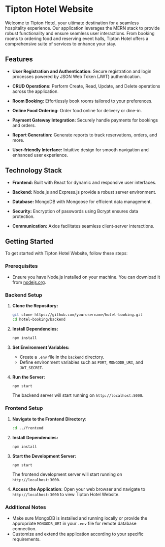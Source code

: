 # Tipton Hotel Website

Welcome to Tipton Hotel, your ultimate destination for a seamless hospitality experience. Our application leverages the MERN stack to provide robust functionality and ensure seamless user interactions. From booking rooms to ordering food and reserving event halls, Tipton Hotel offers a comprehensive suite of services to enhance your stay.

## Features

- **User Registration and Authentication:** Secure registration and login processes powered by JSON Web Token (JWT) authentication.
  
- **CRUD Operations:** Perform Create, Read, Update, and Delete operations across the application.
  
- **Room Booking:** Effortlessly book rooms tailored to your preferences.
  
- **Online Food Ordering:** Order food online for delivery or dine-in.
  
- **Payment Gateway Integration:** Securely handle payments for bookings and orders.
  
- **Report Generation:** Generate reports to track reservations, orders, and more.
  
- **User-friendly Interface:** Intuitive design for smooth navigation and enhanced user experience.

## Technology Stack

- **Frontend:** Built with React for dynamic and responsive user interfaces.
  
- **Backend:** Node.js and Express.js provide a robust server environment.
  
- **Database:** MongoDB with Mongoose for efficient data management.
  
- **Security:** Encryption of passwords using Bcrypt ensures data protection.
  
- **Communication:** Axios facilitates seamless client-server interactions.

## Getting Started

To get started with Tipton Hotel Website, follow these steps:

### Prerequisites

- Ensure you have Node.js installed on your machine. You can download it from [nodejs.org](https://nodejs.org/).

### Backend Setup

1. **Clone the Repository:**
   ```bash
   git clone https://github.com/yourusername/hotel-booking.git
   cd hotel-booking/backend
   ```

2. **Install Dependencies:**
   ```bash
   npm install
   ```

3. **Set Environment Variables:**
   - Create a `.env` file in the `backend` directory.
   - Define environment variables such as `PORT`, `MONGODB_URI`, and `JWT_SECRET`.

4. **Run the Server:**
   ```bash
   npm start
   ```
   The backend server will start running on `http://localhost:5000`.

### Frontend Setup

1. **Navigate to the Frontend Directory:**
   ```bash
   cd ../frontend
   ```

2. **Install Dependencies:**
   ```bash
   npm install
   ```

3. **Start the Development Server:**
   ```bash
   npm start
   ```
   The frontend development server will start running on `http://localhost:3000`.

4. **Access the Application:**
   Open your web browser and navigate to `http://localhost:3000` to view Tipton Hotel Website.

### Additional Notes

- Make sure MongoDB is installed and running locally or provide the appropriate `MONGODB_URI` in your `.env` file for remote database connection.
- Customize and extend the application according to your specific requirements.
